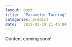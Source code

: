 ```yaml
---
layout: post
title:  "Parameter Turning"
categories: predict 
date:   2015-02-19 21:46:04
---
```


Content coming soon!

